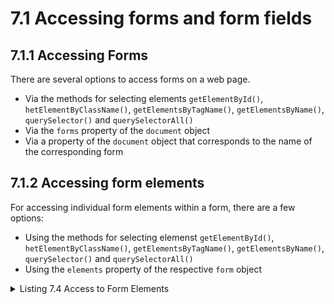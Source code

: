 # 7.1 Accessing forms and form fields

## 7.1.1 Accessing Forms

There are several options to access forms on a web page.

- Via the methods for selecting elements `getElementById()`, `hetElementByClassName()`,
  `getElementsByTagName()`, `getElementsByName()`, `querySelector()` and `querySelectorAll()`
- Via the `forms` property of the `document` object
- Via a property of the `document` object that corresponds to the name of the corresponding form

## 7.1.2 Accessing form elements

For accessing individual form elements within a form, there are a few options:

- Using the methods for selecting elemenst `getElementById()`, `hetElementByClassName()`,
  `getElementsByTagName()`, `getElementsByName()`, `querySelector()` and `querySelectorAll()`
- Using the `elements` property of the respective `form` object

<details>
  <summary>Listing 7.4 Access to Form Elements</summary>

```js
function init() {
  const fieldUserNameById = document.getElementById("username");
  const fieldPasswordById = document.getElementById("password");
  const fieldRememberById = document.getElementById("remember");
  const buttonSubmitById = document.getElementById("submit");
  console.log(fieldUserNameById.id); // "username"
  console.log(fieldPasswordById.id); // "password"
  console.log(fieldRememberById.id); // "remember"
  console.log(buttonSubmitById.id); // "submit"

  const form = document.getElementById("login");
  const formElements = form.elements;
  console.log(formElements.length); // 4
  const fieldUserName = formElements[0];
  const fieldPassword = formElements[1];
  const fieldRemember = formElements[2];
  const buttonSubmit = formElements[3];
  console.log(fieldUserName.id); // "username"
  console.log(fieldPassword.id); // "password"
  console.log(fieldRemember.id); // "remember"
  console.log(buttonSubmit.id); // "submit"
}

document.addEventListener("DOMContentLoaded", init);
```

</details>
